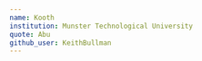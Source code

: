 ```yaml
---
name: Kooth
institution: Munster Technological University
quote: Abu
github_user: KeithBullman
---
```

